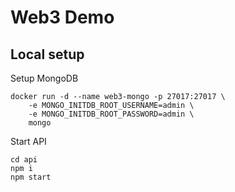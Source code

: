 # Web3 Demo

## Local setup

Setup MongoDB

```shell
docker run -d --name web3-mongo -p 27017:27017 \
	-e MONGO_INITDB_ROOT_USERNAME=admin \
	-e MONGO_INITDB_ROOT_PASSWORD=admin \
	mongo
```

Start API

```shell
cd api
npm i
npm start
```
